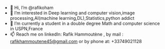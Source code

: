 - 👋 Hi, I’m @rafikoham 
- 👀 I’m interested in Deep learning and computer vision,image processing,AI(machine learning,DL),Statistics,python addict
- 🌱 I’m currently a student in a double degree Math and computer science in USPN,France
- 📫 Reach me on linkedIn: Rafik Hammoutène , by mail : rafikhammoutene45@gmail.com or by phone at: +33749021128

<!---
rafikoham/rafikoham is a ✨ special ✨ repository because its `README.md` (this file) appears on your GitHub profile.
You can click the Preview link to take a look at your changes.
--->
